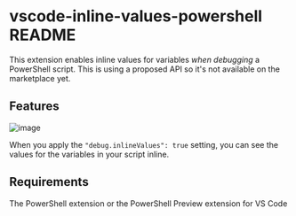 # vscode-inline-values-powershell README

This extension enables inline values for variables _when debugging_ a PowerShell script. This is using a proposed API so it's not available on the marketplace yet.

## Features

![image](https://user-images.githubusercontent.com/2644648/109373154-19358c80-7862-11eb-8a7c-a5a7b34f0561.png)

When you apply the `"debug.inlineValues": true` setting, you can see the values for the variables in your script inline.

## Requirements

The PowerShell extension or the PowerShell Preview extension for VS Code
